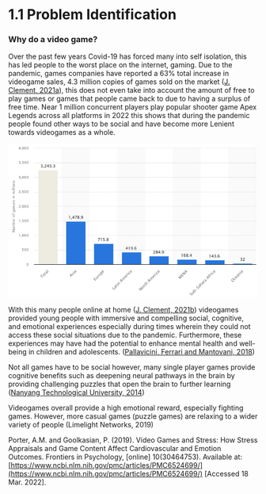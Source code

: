 # 1.1 Problem Identification

### Why do a video game?

Over the past few years Covid-19 has forced many into self isolation, this has led people to the worst place on the internet, gaming. Due to the pandemic, games companies have reported a 63% total increase in videogame sales, 4.3 million copies of games sold on the market ([J. Clement, 2021a](../reference-list.md)), this does not even take into account the amount of free to play games or games that people came back to due to having a surplus of free time. Near 1 million concurrent players play popular shooter game Apex Legends across all platforms in 2022 this shows that during the pandemic people found other ways to be social and have become more Lenient towards videogames as a whole. &#x20;

![Number of video gamers worldwide in 2021, by region (in millions)](<../.gitbook/assets/image (1) (1) (1) (1) (1).png>)

With this many people online at home ([J. Clement, 2021b](../reference-list.md)) videogames provided young people with immersive and compelling social, cognitive, and emotional experiences especially during times wherein they could not access these social situations due to the pandemic. Furthermore, these experiences may have had the potential to enhance mental health and well-being in children and adolescents. ([Pallavicini, Ferrari and Mantovani, 2018](../reference-list.md))

Not all games have to be social however, many single player games provide cognitive benefits such as deepening neural pathways in the brain by providing challenging puzzles that open the brain to further learning ([Nanyang Technological University, 2014](../reference-list.md))

Videogames overall provide a high emotional reward, especially fighting games. However, more casual games (puzzle games) are relaxing to a wider variety of people (Limelight Networks, 2019)

Porter, A.M. and Goolkasian, P. (2019). Video Games and Stress: How Stress Appraisals and Game Content Affect Cardiovascular and Emotion Outcomes. Frontiers in Psychology, \[online] 10(30464753). Available at: [https://www.ncbi.nlm.nih.gov/pmc/articles/PMC6524699/](https://www.ncbi.nlm.nih.gov/pmc/articles/PMC6524699/) \[Accessed 18 Mar. 2022].

